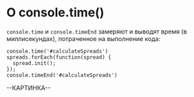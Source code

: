 # О console.time()

`console.time` и `console.timeEnd` замеряют и выводят время (в миллисекундах), потраченное на выполнение кода:

```
console.time('#calculateSpreads')
spreads.forEach(function(spread) {
  spread.init();
});
console.timeEnd('#calculateSpreads')
```

--КАРТИНКА--